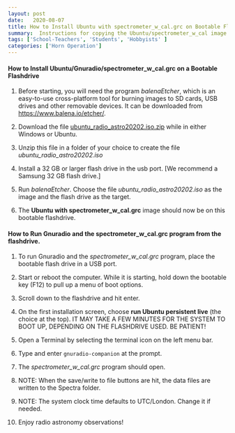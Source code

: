 ```yaml
---
layout: post
date:   2020-08-07
title: How to Install Ubuntu with spectrometer_w_cal.grc on Bootable Flashdrive
summary:  Instructions for copying the Ubuntu/spectrometer_w_cal image on a bootable flashdrive
tags: ['School-Teachers', 'Students', 'Hobbyists' ]
categories: ['Horn Operation'] 
---
```


#### How to Install Ubuntu/Gnuradio/spectrometer_w_cal.grc on a Bootable Flashdrive

1. Before starting, you will need the program *balenaEtcher*, which is an easy-to-use cross-platform tool for burning images to SD cards, USB drives and other removable devices. It can be downloaded from https://www.balena.io/etcher/.

2. Download the file [ubuntu_radio_astro20202.iso.zip](https://drive.google.com/file/d/1coOjDiu2bStTXmbzjN3DtGWiOAAG5scW/view?usp=sharing) while in either Windows or Ubuntu.

3. Unzip this file in a folder of your choice to create the file *ubuntu_radio_astro20202.iso*

4. Install a 32 GB or larger flash drive in the usb port. [We recommend a Samsung 32 GB flash drive.]

5. Run *balenaEtcher*. Choose the file *ubuntu_radio_astro20202.iso* as the image and the flash drive as the target.


6. The **Ubuntu with spectrometer_w_cal.grc** image should now be on this bootable flashdrive.

#### How to Run Gnuradio and the spectrometer_w_cal.grc program from the flashdrive. 

1. To run Gnuradio and the *spectrometer_w_cal.grc* program, place the bootable flash drive in a USB port. 

2. Start or reboot the computer. While it is starting, hold down the bootable key (F12) to pull up a menu of boot options.

3. Scroll down to the flashdrive and hit enter.

4. On the first installation screen, choose **run Ubuntu persistent live** (the choice at the top). IT MAY TAKE A FEW MINUTES FOR THE SYSTEM TO BOOT UP, DEPENDING ON THE FLASHDRIVE USED. BE PATIENT!

5. Open a Terminal by selecting the terminal icon on the left menu bar. 

6. Type and enter `gnuradio-companion` at the prompt. 

7. The *spectrometer_w_cal.grc* program should open. 

8. NOTE: When the save/write to file buttons are hit, the data files are written to the Spectra folder.

9. NOTE: The system clock time defaults to UTC/London. Change it if needed.

10. Enjoy radio astronomy observations!
